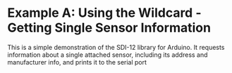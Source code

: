 # Example A: Using the Wildcard - Getting Single Sensor Information<!-- {#example_a_page} -->

This is a simple demonstration of the SDI-12 library for Arduino.
It requests information about a single attached sensor, including its address and manufacturer info, and prints it to the serial port

[//]: # ( @section a_wild_card_pio PlatformIO Configuration )

[//]: # ( @example{lineno} a_wild_card.ino @m_examplenavigation{examples_page,} @m_footernavigation )

[//]: # ( @include{lineno} a_wild_card/platformio.ini )

[//]: # ( @section a_wild_card_code The Complete Example )
